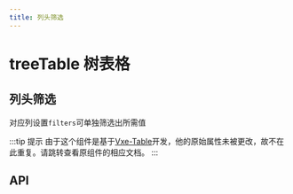 ```yaml
---
title: 列头筛选
---
```


# treeTable 树表格

## 列头筛选

对应列设置`filters`可单独筛选出所需值

<demo path="./useTableFilter.vue" />

:::tip 提示
由于这个组件是基于[Vxe-Table](https://vxetable.cn/#/table/api)开发，他的原始属性未被更改，故不在此重复。请跳转查看原组件的相应文档。
:::

## API

<API src="../table.json" lang="zh"></API>